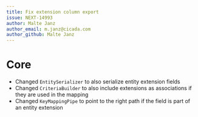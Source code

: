 ```yaml
---
title: Fix extension column export
issue: NEXT-14993
author: Malte Janz
author_email: m.janz@cicada.com 
author_github: Malte Janz
---
```

# Core
* Changed `EntitySerializer` to also serialize entity extension fields
* Changed `CriteriaBuilder` to also include extensions as associations if they are used in the mapping
* Changed `KeyMappingPipe` to point to the right path if the field is part of an entity extension
